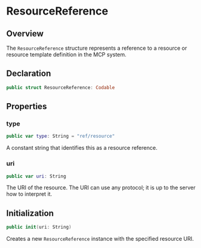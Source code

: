 # ResourceReference

## Overview

The `ResourceReference` structure represents a reference to a resource or resource template definition in the MCP system.

## Declaration

```swift
public struct ResourceReference: Codable
```

## Properties

### type

```swift
public var type: String = "ref/resource"
```

A constant string that identifies this as a resource reference.

### uri

```swift
public var uri: String
```

The URI of the resource. The URI can use any protocol; it is up to the server how to interpret it.

## Initialization

```swift
public init(uri: String)
```

Creates a new `ResourceReference` instance with the specified resource URI.
